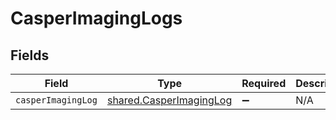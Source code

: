 # CasperImagingLogs


## Fields

| Field                                                                     | Type                                                                      | Required                                                                  | Description                                                               |
| ------------------------------------------------------------------------- | ------------------------------------------------------------------------- | ------------------------------------------------------------------------- | ------------------------------------------------------------------------- |
| `casperImagingLog`                                                        | [shared.CasperImagingLog](../../../sdk/models/shared/casperimaginglog.md) | :heavy_minus_sign:                                                        | N/A                                                                       |
